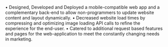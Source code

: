 • Designed, Developed and Deployed a mobile-compatible web app and a complementary back-end to allow non-programmers to
update website content and layout dynamically.
• Decreased website load times by compressing and optimizing image loading API calls to refine the experience for the end-user.
• Catered to additional request based features and pages for the web-application to meet the constantly changing needs in marketing.
